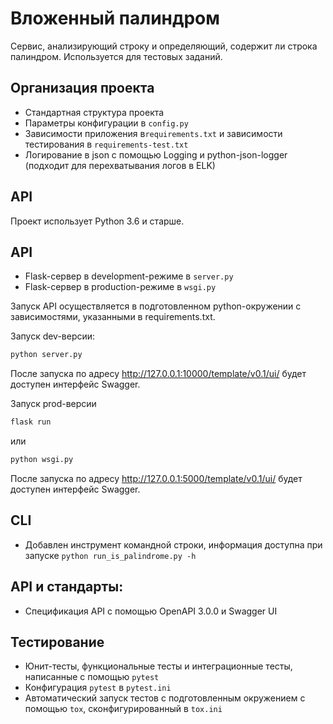 # Вложенный палиндром
Сервис, анализирующий строку и определяющий, содержит ли строка палиндром. Используется для тестовых заданий.

## Организация проекта
* Стандартная структура проекта
* Параметры конфигурации в `config.py`
* Зависимости приложения в`requirements.txt` и зависимости тестирования в `requirements-test.txt`
* Логирование в json с помощью Logging и python-json-logger (подходит для перехватывания логов в ELK)

## API
Проект использует Python 3.6 и старше.

## API
* Flask-сервер в development-режиме в `server.py`
* Flask-сервер в production-режиме в `wsgi.py`

Запуск API осуществляется в подготовленном python-окружении с зависимостями, указанными в requirements.txt.

Запуск dev-версии:

```bash
python server.py
```
После запуска по адресу http://127.0.0.1:10000/template/v0.1/ui/ будет доступен интерфейс Swagger.

Запуск prod-версии
```bash
flask run

```
или
```bash
python wsgi.py
```
После запуска по адресу http://127.0.0.1:5000/template/v0.1/ui/ будет доступен интерфейс Swagger.

## CLI
* Добавлен инструмент командной строки, информация доступна при запуске `python run_is_palindrome.py -h` 

## API и стандарты:
* Спецификация API с помощью OpenAPI 3.0.0 и Swagger UI

## Тестирование
* Юнит-тесты, функциональные тесты и интеграционные тесты, написанные с помощью `pytest`
* Конфигурация `pytest` в `pytest.ini`
* Автоматический запуск тестов с подготовленным окружением с помощью `tox`, сконфигурированный в `tox.ini`

